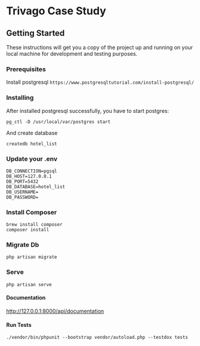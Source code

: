 # Trivago Case Study

## Getting Started

These instructions will get you a copy of the project up and running on your local machine for development and testing purposes.

### Prerequisites

Install postgresql
```https://www.postgresqltutorial.com/install-postgresql/```

### Installing

After installed postgresql successfully, you have to start postgres:

```
pg_ctl -D /usr/local/var/postgres start
```

And create database

```
createdb hotel_list
```

### Update your .env

```
DB_CONNECTION=pgsql
DB_HOST=127.0.0.1
DB_PORT=5432
DB_DATABASE=hotel_list
DB_USERNAME=
DB_PASSWORD=
```

### Install Composer
```
brew install composer
composer install
```

### Migrate Db
```
php artisan migrate
```

### Serve
```
php artisan serve
```

#### Documentation

http://127.0.0.1:8000/api/documentation

#### Run Tests

 ```
 ./vendor/bin/phpunit --bootstrap vendor/autoload.php --testdox tests
 ```






